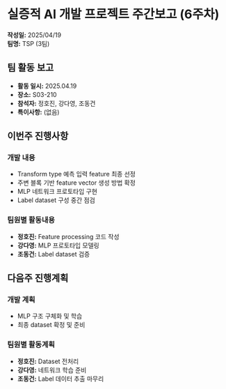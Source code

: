 # 실증적 AI 개발 프로젝트 주간보고 (6주차)

**작성일:** 2025/04/19  
**팀명:** TSP (3팀)

## 팀 활동 보고

- **활동 일시:** 2025.04.19
- **장소:** S03-210
- **참석자:** 정호진, 강다영, 조동건
- **특이사항:** (없음)

## 이번주 진행사항

### 개발 내용

- Transform type 예측 입력 feature 최종 선정
- 주변 블록 기반 feature vector 생성 방법 확정
- MLP 네트워크 프로토타입 구현
- Label dataset 구성 중간 점검

### 팀원별 활동내용

- **정호진:** Feature processing 코드 작성
- **강다영:** MLP 프로토타입 모델링
- **조동건:** Label dataset 검증

## 다음주 진행계획

### 개발 계획

- MLP 구조 구체화 및 학습
- 최종 dataset 확정 및 준비

### 팀원별 활동계획

- **정호진:** Dataset 전처리
- **강다영:** 네트워크 학습 준비
- **조동건:** Label 데이터 추출 마무리
